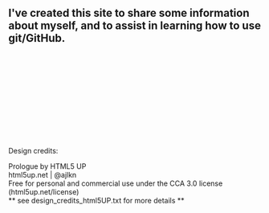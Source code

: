 ## I've created this site to share some information about myself, and to assist in learning how to use git/GitHub.


<br>
<br>
<br>
<br>
<br>
<br>
<br>
<br>
<br>

######
  <p>Design credits: </p>
  <p>Prologue by HTML5 UP<br>
  html5up.net | @ajlkn<br>
  Free for personal and commercial use under the CCA 3.0 license (html5up.net/license)<br>
  ** see design_credits_html5UP.txt for more details **<br></p>
